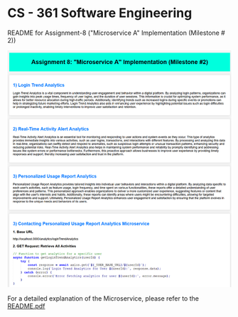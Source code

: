 <h1>CS - 361 Software Engineering</h1>
README for Assignment-8 ("Microservice A" Implementation (Milestone # 2))

![Alt text](./README_images/image1.png)

For a detailed explanation of the Microservice, please refer to the [README.pdf](./README.pdf)
